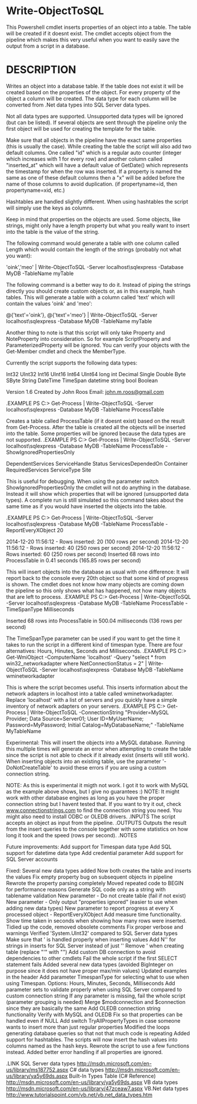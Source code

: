 # Write-ObjectToSQL
This Powershell cmdlet inserts properties of an object into a table. The table will be created if it doesnt exist. The cmdlet accepts object from the pipeline which makes this very useful when you want to easily save the output from a script in a database.

# DESCRIPTION
Writes an object into a database table. If the table does not exist it will be created based on the 
properties of the object. For every property of the object a column will be created. The data type for 
each column will be converted from .Net data types into SQL Server data types.

Not all data types are supported. Unsupported data types will be ignored (but can be listed).
If several objects are sent through the pipeline only the first object will be used for creating the 
template for the table.
   
Make sure that all objects in the pipeline have the exact same properties (this is usually the case).
While creating the table the script will also add two default columns. One called "id" which is a regular 
auto counter (integer which increases with 1 for every row) and another column called "inserted_at" which 
will have a default value of GetDate() which represents the timestamp for when the row was inserted.
If a property is named the same as one of these default columns then a "x" will be added before the name 
of those columns to avoid duplication. (if propertyname=id, then propertyname=xid, etc.)

Hashtables are handled slightly different. When using hashtables the script will simply use the keys as columns.
      
Keep in mind that properties on the objects are used. Some objects, like strings, might only have a length 
property but what you really want to insert into the table is the value of the string.
   
The following command would generate a table with one column called Length which would contain the length 
of the strings (probably not what you want):

'oink','meo' | Write-ObjectToSQL -Server localhost\sqlexpress -Database MyDB -TableName myTable

The following command is a better way to do it. Instead of piping the strings directly you should create 
custom objects or, as in this example, hash tables. This will generate a table with a column called 'text'
which will contain the values 'oink' and 'meo':

@{'text'='oink'}, @{'text'='meo'} | Write-ObjectToSQL -Server localhost\sqlexpress -Database MyDB -TableName myTable

Another thing to note is that this script will only take Property and NoteProperty into consideration.
So for example ScriptProperty and ParameterizedProperty will be ignored. 
You can verify your objects with the Get-Member cmdlet and check the MemberType.

Currently the script supports the following data types:

Int32
UInt32
Int16
UInt16
Int64
UInt64
long
int
Decimal
Single
Double
Byte
SByte
String
DateTime
TimeSpan
datetime
string
bool
Boolean


Version 1.6
Created by John Roos 
Email: john.m.roos@gmail.com
   
.EXAMPLE
PS C:\> Get-Process | Write-ObjectToSQL -Server localhost\sqlexpress -Database MyDB -TableName ProcessTable

Creates a table called ProcessTable (if it doesnt exist) based on the result from Get-Process.
After the table is created all the objects will be inserted into the table.
Some properties will be ignored because the data types are not supported.
.EXAMPLE
PS C:\> Get-Process | Write-ObjectToSQL -Server localhost\sqlexpress -Database MyDB -TableName ProcessTable -ShowIgnoredPropertiesOnly

DependentServices
ServiceHandle
Status
ServicesDependedOn
Container
RequiredServices
ServiceType
Site

This is useful for debugging. When using the parameter switch ShowIgnoredPropertiesOnly the cmdlet will not do anything in the database. 
Instead it will show which properties that will be ignored (unsupported data types). A complete run is still simulated so this command 
takes about the same time as if you would have inserted the objects into the table.

.EXAMPLE
PS C:\> Get-Process | Write-ObjectToSQL -Server localhost\sqlexpress -Database MyDB -TableName ProcessTable -ReportEveryXObject 20
   
2014-12-20 11:56:12 - Rows inserted: 20 (100 rows per second)
2014-12-20 11:56:12 - Rows inserted: 40 (250 rows per second)
2014-12-20 11:56:12 - Rows inserted: 60 (250 rows per second)
Inserted 68 rows into ProcessTable in 0.41 seconds (165.85 rows per second)

This will insert objects into the database as usual with one difference: It will report back to the console every 20th object so that 
some kind of progress is shown. The cmdlet does not know how many objects are coming down the pipeline so this only shows what has 
happened, not how many objects that are left to process.
.EXAMPLE
PS C:\> Get-Process | Write-ObjectToSQL -Server localhost\sqlexpress -Database MyDB -TableName ProcessTable -TimeSpanType Milliseconds
   
Inserted 68 rows into ProcessTable in 500.04 milliseconds (136 rows per second)

The TimeSpanType parameter can be used if you want to get the time it takes to run the script in a different kind of timespan type.
There are four alternatives: Hours, Hinutes, Seconds and Milliseconds.
.EXAMPLE
PS C:\> Get-WmiObject -ComputerName 'localhost' -Query "select * from win32_networkadapter where NetConnectionStatus = 2" | Write-ObjectToSQL -Server localhost\sqlexpress -Database MyDB -TableName wminetworkadapter

This is where the script becomes useful. This inserts information about the network adapters in localhost into a table called wminetworkadapter.
Replace 'localhost' with a list of servers and you quickly have a simple inventory of network adapters on your servers.
.EXAMPLE
PS C:\> Get-Process | Write-ObjectToSQL -ConnectionString "Provider=MySQL Provider; Data Source=Server01; User ID=MyUserName; Password=MyPassword; Initial Catalog=MyDatabaseName;" -TableName MyTableName

Experimental:
This will insert the objects into a MySQL database. Running this multiple times will generate an error when attempting to create the table since
the script is not able to check if it already exist (inserts will still work). 
When inserting objects into an existing table, use the parameter '-DoNotCreateTable' to avoid these errors if you are using a custom connection string.
   
NOTE: As this is experimental it migth not work. I got it to work with MySQL as the example above shows, but I give no guarantees :)
NOTE: It might work with other database engines as long as you have the proper connection string but I havent tested that.
If you want to try it out, check www.connectionstrings.com to find the connection string you need. You might also need to install ODBC or OLEDB drivers.
.INPUTS
The script accepts an object as input from the pipeline.
.OUTPUTS
Outputs the result from the insert queries to the console together with some statistics on how long it took and the speed (rows per second).
.NOTES

Future improvements:
                Add support for Timespan data type
                Add SQL support for datetime data type
                Add credential parameter
                Add support for SQL Server accounts
                    
Fixed:
                Several new data types added
                Now both creates the table and inserts the values
                Fix empty property bug on subsequent objects in pipeline
                Rewrote the property parsing completely
                Moved repeated code to BEGIN for performance reasons
                Generate SQL code only as a string with tablename validation
                New parameter - Do not create table (fail if not exist)
                New parameter - Only output "properties ignored" (easier to use when adding new data types)
                New parameter to report progress at every X processed object - ReportEveryXObject
                Add measure time functionality. Show time taken in seconds when showing how many rows were inserted.
                Tidied up the code, removed obsolete comments
                Fix proper verbose and warnings
                Verified 'System.UInt32' compared to SQL Server data types
                Make sure that ' is handled properly when inserting values
                Add N'' for strings in inserts for SQL Server instead of just ''
                Remove ' when creating table (replace "'" with "")
                Add custom DB connection to avoid dependencies to other cmdlets
                Fail the whole script if the first SELECT statement fails
                Added several new data types (avoided BigInteger on purpose since it does not have proper max/min values)
                Updated examples in the header
                Add parameter TimespanType for selecting what to use when using Timespan. Options: Hours, Minutes, Seconds, Milliseconds
                Add parameter sets to validate properly when using SQL Server compared to custom connection string
                If any parameter is missing, fail the whole script (parameter grouping is needed)
                Merge $modconnection and $connection since they are basically the same
                Add OLEDB connection string functionality
                Verify with MySQL and OLEDB
                Fix so that properties can be handled even if NULL
                Add switch TryAllPropertyTypes in case someone wants to insert more than just regular properties
                Modified the loops generating database queries so that not that much code is repeating
                Added support for hashtables. The scripts will now insert the hash values into columns named as the hash keys.
                Rewrote the script to use a few functions instead.
                Added better error handling if all properties are ignored.

.LINK
SQL Server data types                http://msdn.microsoft.com/en-us/library/ms187752.aspx
C# data types                        http://msdn.microsoft.com/en-us/library/ya5y69ds.aspx
Built-In Types Table (C# Reference)  http://msdn.microsoft.com/en-us/library/ya5y69ds.aspx
VB data types                        http://msdn.microsoft.com/en-us/library/47zceaw7.aspx
VB.Net data types                    http://www.tutorialspoint.com/vb.net/vb.net_data_types.htm
